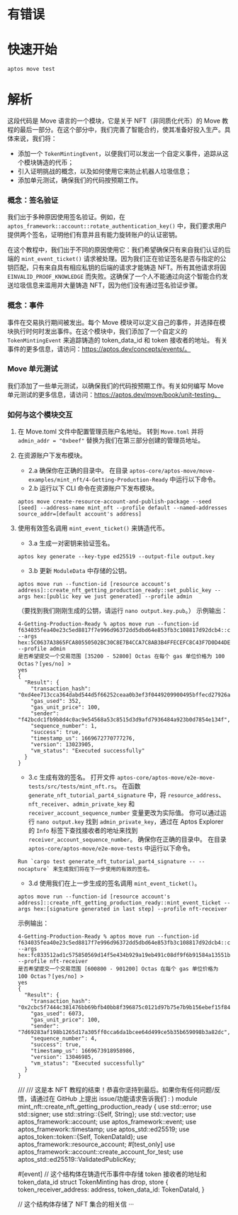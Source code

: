 # 有错误

# 快速开始

```bash
aptos move test
```

# 解析

这段代码是 Move 语言的一个模块，它是关于 NFT（非同质化代币）的 Move 教程的最后一部分。在这个部分中，我们完善了智能合约，使其准备好投入生产。具体来说，我们将：

- 添加一个 `TokenMintingEvent`，以便我们可以发出一个自定义事件，追踪从这个模块铸造的代币；
- 引入证明挑战的概念，以及如何使用它来防止机器人垃圾信息；
- 添加单元测试，确保我们的代码按预期工作。

### 概念：签名验证

我们出于多种原因使用签名验证。例如，在 `aptos_framework::account::rotate_authentication_key()` 中，我们要求用户提供两个签名，证明他们有意并且有能力旋转账户的认证密钥。

在这个教程中，我们出于不同的原因使用它：我们希望确保只有来自我们认证的后端的 `mint_event_ticket()` 请求被处理。因为我们正在验证签名是否与指定的公钥匹配，只有来自具有相应私钥的后端的请求才能铸造 NFT。所有其他请求将因 `EINVALID_PROOF_KNOWLEDGE` 而失败。这确保了一个人不能通过向这个智能合约发送垃圾信息来滥用并大量铸造 NFT，因为他们没有通过签名验证步骤。

### 概念：事件
事件在交易执行期间被发出。每个 Move 模块可以定义自己的事件，并选择在模块执行时何时发出事件。在这个模块中，我们添加了一个自定义的 `TokenMintingEvent` 来追踪铸造的 token_data_id 和 token 接收者的地址。
有关事件的更多信息，请访问：https://aptos.dev/concepts/events/。

### Move 单元测试
我们添加了一些单元测试，以确保我们的代码按预期工作。有关如何编写 Move 单元测试的更多信息，请访问：https://aptos.dev/move/book/unit-testing。

### 如何与这个模块交互
1. 在 Move.toml 文件中配置管理员账户名地址。
   转到 `Move.toml` 并将 `admin_addr = "0xbeef"` 替换为我们在第三部分创建的管理员地址。

2. 在资源账户下发布模块。
    - 2.a 确保你在正确的目录中。
      在目录 `aptos-core/aptos-move/move-examples/mint_nft/4-Getting-Production-Ready` 中运行以下命令。
    - 2.b 运行以下 CLI 命令在资源账户下发布模块。
   ```
   aptos move create-resource-account-and-publish-package --seed [seed] --address-name mint_nft --profile default --named-addresses source_addr=[default account's address]
   ```

3. 使用有效签名调用 `mint_event_ticket()` 来铸造代币。
    - 3.a 生成一对密钥来验证签名。
   ```
   aptos key generate --key-type ed25519 --output-file output.key
   ```
    - 3.b 更新 `ModuleData` 中存储的公钥。
   ```
   aptos move run --function-id [resource account's address]::create_nft_getting_production_ready::set_public_key --args hex:[public key we just generated] --profile admin
   ```
   （要找到我们刚刚生成的公钥，请运行 `nano output.key.pub`。）
   示例输出：
   ```
   4-Getting-Production-Ready % aptos move run --function-id f634035fea40e23c5ed8817f7e996d96372dd5dbd64e853fb3c108817d92dcb4::create_nft_getting_production_ready::set_public_key --args hex:5C0637A3865FCA80550502BC30C8E7B4CCA7C8AB3B4FFECEFC8C43F7D0D44DEE --profile admin
   是否希望提交一个交易范围 [35200 - 52800] Octas 在每个 gas 单位价格为 100 Octas？[yes/no] >
   yes
   {
     "Result": {
       "transaction_hash": "0xd4ee713cca364dabd544d5f66252ceaa0b3ef3f0449209900495bffecd27926a",
       "gas_used": 352,
       "gas_unit_price": 100,
       "sender": "f42bcdc1fb9b8d4c0ac9e54568a53c8515d3d9afd7936484a923b0d7854e134f",
       "sequence_number": 1,
       "success": true,
       "timestamp_us": 1669672770777276,
       "version": 13023905,
       "vm_status": "Executed successfully"
     }
   }
   ```
    - 3.c 生成有效的签名。
      打开文件 `aptos-core/aptos-move/e2e-move-tests/src/tests/mint_nft.rs`。
      在函数 `generate_nft_tutorial_part4_signature` 中，将 `resource_address`、`nft_receiver`、`admin_private_key` 和 `receiver_account_sequence_number` 变量更改为实际值。
      你可以通过运行 `nano output.key` 找到 `admin_private_key`，通过在 Aptos Explorer 的 `Info` 标签下查找接收者的地址来找到 `receiver_account_sequence_number`。
      确保你在正确的目录中。
      在目录 `aptos-core/aptos-move/e2e-move-tests` 中运行以下命令。
   ```
   Run `cargo test generate_nft_tutorial_part4_signature -- --nocapture` 来生成我们将在下一步使用的有效的签名。
   ```
    - 3.d 使用我们在上一步生成的签名调用 `mint_event_ticket()`。
   ```
   aptos move run --function-id [resource account's address]::create_nft_getting_production_ready::mint_event_ticket --args hex:[signature generated in last step] --profile nft-receiver
   ```
   示例输出：
   ```
   4-Getting-Production-Ready % aptos move run --function-id f634035fea40e23c5ed8817f7e996d96372dd5dbd64e853fb3c108817d92dcb4::create_nft_getting_production_ready::mint_event_ticket --args hex:fc833512ad1c575850569d14f5e434b929a19eb491c08df9f6b91584a13551bdb95830081a429f148fddcb9ba201cf72a357957849046da0d60675ed034f580 --profile nft-receiver
   是否希望提交一个交易范围 [600800 - 901200] Octas 在每个 gas 单位价格为 100 Octas？[yes/no] >
   yes
   {
     "Result": {
       "transaction_hash": "0x2cbc5f7444c381476bb69bfb40bb8f396875c0121d97b75e7b9b156ebef15f84",
       "gas_used": 6073,
       "gas_unit_price": 100,
       "sender": "7d69283af198b1265d17a305ff0cca6da1bcee64d499ce5b35b659098b3a82dc",
       "sequence_number": 4,
       "success": true,
       "timestamp_us": 1669673918958986,
       "version": 13046985,
       "vm_status": "Executed successfully"
     }
   }
   ```
   ///
   /// 这是本 NFT 教程的结束！恭喜你坚持到最后。如果你有任何问题/反馈，请通过在 GitHub 上提出 issue/功能请求告诉我们 : )
   module mint_nft::create_nft_getting_production_ready {
   use std::error;
   use std::signer;
   use std::string::{Self, String};
   use std::vector;
   use aptos_framework::account;
   use aptos_framework::event;
   use aptos_framework::timestamp;
   use aptos_std::ed25519;
   use aptos_token::token::{Self, TokenDataId};
   use aptos_framework::resource_account;
   #[test_only]
   use aptos_framework::account::create_account_for_test;
   use aptos_std::ed25519::ValidatedPublicKey;

   #[event]
   // 这个结构体在铸造代币事件中存储 token 接收者的地址和 token_data_id
   struct TokenMinting has drop, store {
   token_receiver_address: address,
   token_data_id: TokenDataId,
   }

   // 这个结构体存储了 NFT 集合的相关信
···